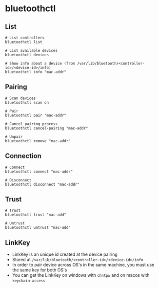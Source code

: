 # bluetoothctl

## List

```shell
# List controllers
bluetoothctl list

# List available devices
bluetoothctl devices

# Show info about a device (from /var/lib/bluetooth/<controller-id>/<device-id>/info)
bluetoothctl info "mac-addr"
```

## Pairing

```shell
# Scan devices
bluetoothctl scan on

# Pair
bluetoothctl pair "mac-addr"

# Cancel pairing process
bluetoothctl cancel-pairing "mac-addr"

# Unpair
bluetoothctl remove "mac-addr"
```

## Connection

```shell
# Connect
bluetoothctl connect "mac-addr"

# Disconnect
bluetoothctl disconnect "mac-addr"
```

## Trust

```shell
# Trust
bluetoothctl trust "mac-add"

# Untrust
bluetoothctl untrust "mac-add"
```

## LinkKey

- LinkKey is an unique id created at the device pairing
- Stored at `/var/lib/bluetooth/<controller-id>/<device-id>/info`
- In order to pair device across OS's in the same machine, you must use the same key for both OS's
- You can get the LinkKey on windows with `chntpw` and on macos with `keychain access`
